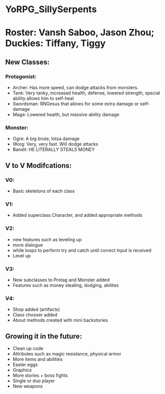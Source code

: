 # YoRPG_SillySerpents
# Roster: Vansh Saboo, Jason Zhou; Duckies: Tiffany, Tiggy

## New Classes:

### Protagonist:

 * Archer: Has more speed, can dodge attacks from monsters.
 * Tank: Very tanky, increased health, defense, lowered strength, special ability allows him to self-heal
 * Swordsman: RNGesus that allows for some extra damage or self-damage
 * Mage: Lowered health, but massive ability damage

### Monster:

 * Ogre: A big brute, lotsa damage
 * Worg: Very, very fast. Will dodge attacks
 * Bandit: HE LITERALLY STEALS MONEY
 
## V to V Modifcations:

### V0: 
* Basic skeletons of each class

### V1:
* Added superclass Character, and added appropriate methods

### V2: 
* new features such as leveling up
* more dialogue
* while loops to perform try and catch until correct input is received
* Level up

### V3: 
* New subclasses to Protag and Monster added
* Features such as money stealing, dodging, abilites

### V4:
* Shop added (artifacts)
* Class chooser added
* About methods created with mini backstories

## Growing it in the future:
* Clean up code 
* Attributes such as magic resistance, physical armor
* More items and abilities
* Easter eggs
* Graphics
* More stories + boss fights
* Single or duo player
* New weapons 



